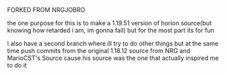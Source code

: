 FORKED FROM NRGJOBRO

the one purpose for this is to make a 1.19.51 version of horion source(but knowing how retarded i am, im gonna fail) but for the most part its for fun

I also have a second branch where ill try to do other things but at the same time push commits from the original 1.18.12 source from NRG and MarioCST's Source cause his source was the one that actually inspired me to do it 
